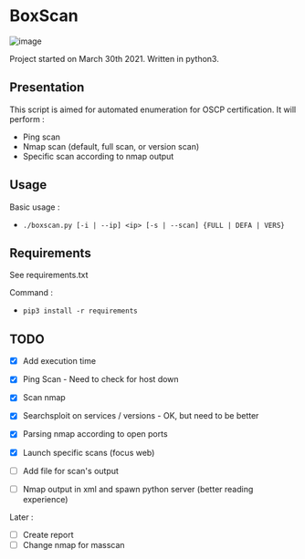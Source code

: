 # BoxScan

![image](https://user-images.githubusercontent.com/41334665/114028605-f478ff80-9878-11eb-900e-f54254e99e7d.png)

Project started on March 30th 2021.
Written in python3.

## Presentation

This script is aimed for automated enumeration for OSCP certification.
It will perform :
- Ping scan
- Nmap scan (default, full scan, or version scan)
- Specific scan according to nmap output

## Usage

Basic usage :
- `./boxscan.py [-i | --ip] <ip> [-s | --scan] {FULL | DEFA | VERS}`

## Requirements

See requirements.txt

Command :
- `pip3 install -r requirements`

## TODO

- [X] Add execution time
- [X] Ping Scan - Need to check for host down
- [X] Scan nmap

- [X] Searchsploit on services / versions - OK, but need to be better
- [X] Parsing nmap according to open ports
- [X] Launch specific scans (focus web)
- [ ] Add file for scan's output 
- [ ] Nmap output in xml and spawn python server (better reading experience)

Later :
- [ ] Create report
- [ ] Change nmap for masscan
